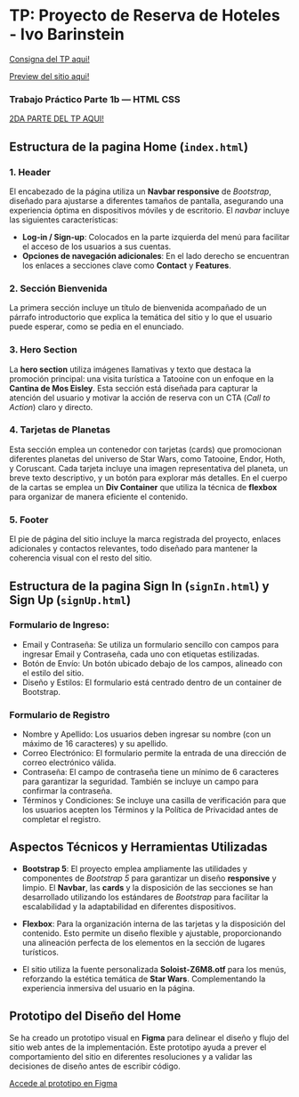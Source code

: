 # TP: Proyecto de Reserva de Hoteles - Ivo Barinstein
[Consigna del TP aqui!](/Consigna.md)

[Preview del sitio aqui!](https://ivobarin.github.io/TP1-UTN-PIII-C331/)

### Trabajo Práctico Parte 1b — HTML CSS
[2DA PARTE DEL TP AQUI!](https://github.com/ivobarin/TP1b-UTN-PIII-C331)

## Estructura de la pagina Home (`index.html`)

### **1. Header**
El encabezado de la página utiliza un **Navbar responsive** de _Bootstrap_, diseñado para ajustarse a diferentes tamaños de pantalla, asegurando una experiencia óptima en dispositivos móviles y de escritorio. El _navbar_ incluye las siguientes características:
- **Log-in / Sign-up**: Colocados en la parte izquierda del menú para facilitar el acceso de los usuarios a sus cuentas.
- **Opciones de navegación adicionales**: En el lado derecho se encuentran los enlaces a secciones clave como **Contact** y **Features**.

### **2. Sección Bienvenida**
La primera sección incluye un título de bienvenida acompañado de un párrafo introductorio que explica la temática del sitio y lo que el usuario puede esperar, como se pedia en el enunciado.

### **3. Hero Section**
La **hero section** utiliza imágenes llamativas y texto que destaca la promoción principal: una visita turística a Tatooine con un enfoque en la **Cantina de Mos Eisley**. Esta sección está diseñada para capturar la atención del usuario y motivar la acción de reserva con un CTA (_Call to Action_) claro y directo.

### **4. Tarjetas de Planetas**
Esta sección emplea un contenedor con tarjetas (cards) que promocionan diferentes planetas del universo de Star Wars, como Tatooine, Endor, Hoth, y Coruscant. Cada tarjeta incluye una imagen representativa del planeta, un breve texto descriptivo, y un botón para explorar más detalles.
En el cuerpo de la cartas se emplea un **Div Container** que utiliza la técnica de **flexbox** para organizar de manera eficiente el contenido.

### **5. Footer**
El pie de página del sitio incluye la marca registrada del proyecto, enlaces adicionales y contactos relevantes, todo diseñado para mantener la coherencia visual con el resto del sitio.

## Estructura de la pagina Sign In (`signIn.html`) y Sign Up (`signUp.html`)
### Formulario de Ingreso:
- Email y Contraseña: Se utiliza un formulario sencillo con campos para ingresar Email y Contraseña, cada uno con etiquetas estilizadas.
- Botón de Envío: Un botón ubicado debajo de los campos, alineado con el estilo del sitio.
- Diseño y Estilos: El formulario está centrado dentro de un container de Bootstrap.

### Formulario de Registro
- Nombre y Apellido: Los usuarios deben ingresar su nombre (con un máximo de 16 caracteres) y su apellido.
- Correo Electrónico: El formulario permite la entrada de una dirección de correo electrónico válida.
- Contraseña: El campo de contraseña tiene un mínimo de 6 caracteres para garantizar la seguridad. También se incluye un campo para confirmar la contraseña.
- Términos y Condiciones: Se incluye una casilla de verificación para que los usuarios acepten los Términos y la Política de Privacidad antes de completar el registro.

## Aspectos Técnicos y Herramientas Utilizadas

- **Bootstrap 5**: El proyecto emplea ampliamente las utilidades y componentes de _Bootstrap 5_ para garantizar un diseño **responsive** y limpio. El **Navbar**, las **cards** y la disposición de las secciones se han desarrollado utilizando los estándares de _Bootstrap_ para facilitar la escalabilidad y la adaptabilidad en diferentes dispositivos.
  
- **Flexbox**: Para la organización interna de las tarjetas y la disposición del contenido. Esto permite un diseño flexible y ajustable, proporcionando una alineación perfecta de los elementos en la sección de lugares turísticos.

- El sitio utiliza la fuente personalizada **Soloist-Z6M8.otf** para los menús, reforzando la estética temática de **Star Wars**. Complementando la experiencia inmersiva del usuario en la página.

## Prototipo del Diseño del Home 

Se ha creado un prototipo visual en **Figma** para delinear el diseño y flujo del sitio web antes de la implementación. Este prototipo ayuda a prever el comportamiento del sitio en diferentes resoluciones y a validar las decisiones de diseño antes de escribir código.

[Accede al prototipo en Figma](https://www.figma.com/design/fgmMxqwZDXsBfbRregmNyW/Star-Wars-Hotel?node-id=1-2&t=zyiUyEeoxH1hteXz-1)


